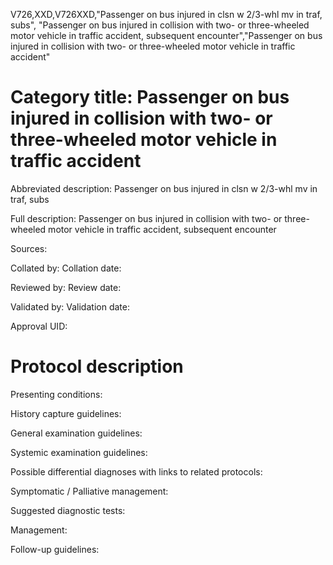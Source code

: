 V726,XXD,V726XXD,"Passenger on bus injured in clsn w 2/3-whl mv in traf, subs", "Passenger on bus injured in collision with two- or three-wheeled motor vehicle in traffic accident, subsequent encounter","Passenger on bus injured in collision with two- or three-wheeled motor vehicle in traffic accident"
# Category title: Passenger on bus injured in collision with two- or three-wheeled motor vehicle in traffic accident

Abbreviated description: Passenger on bus injured in clsn w 2/3-whl mv in traf, subs

Full description: Passenger on bus injured in collision with two- or three-wheeled motor vehicle in traffic accident, subsequent encounter

Sources:

Collated by:
Collation date:

Reviewed by:
Review date:

Validated by:
Validation date:

Approval UID:

# Protocol description

Presenting conditions:

History capture guidelines:

General examination guidelines:

Systemic examination guidelines:

Possible differential diagnoses with links to related protocols:

Symptomatic / Palliative management:

Suggested diagnostic tests:

Management:

Follow-up guidelines:
